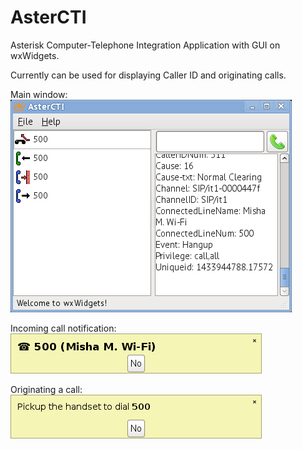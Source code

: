 # AsterCTI
Asterisk Computer-Telephone Integration Application with GUI on wxWidgets.

Currently can be used for displaying Caller ID and originating calls.

Main window:   
![Main window screenshot](/screenshot.png?raw=true)

Incoming call notification:  
![Notification screenshot](/screenshot-notify.png?raw=true)

Originating a call:  
![Originate screenshot](/screenshot-originate.png?raw=true)
